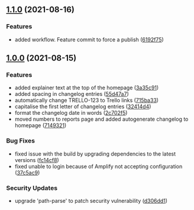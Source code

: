 ## [1.1.0](https://github.com/benwainwright/tnm/compare/v1.0.0...v1.1.0) (2021-08-16)


### Features

* added workflow. Feature commit to force a publish ([6192f75](https://github.com/benwainwright/tnm/commit/6192f751572d28c77dba41ddd45879c0542e4769))

## [1.0.0](https://github.com/benwainwright/tnm/compare/...v1.0.0) (2021-08-15)


### Features

* added explainer text at the top of the homepage ([3a35c91](https://github.com/benwainwright/tnm/commit/3a35c91918ef335eb0ee15f4610d07b7cd442c19))
* added spacing in changelog entries ([55d47a7](https://github.com/benwainwright/tnm/commit/55d47a7532ce10b097f2a0418af5df0250164256))
* automatically change TRELLO-123 to Trello links ([715ba33](https://github.com/benwainwright/tnm/commit/715ba3393932733feea6a352eda9bc410b2890d9))
* capitalise the first letter of changelog entries ([32414d4](https://github.com/benwainwright/tnm/commit/32414d4a9b0fb14d3dc4c15e199bc0d9432f72c9))
* format the changelog date in words ([2c702f5](https://github.com/benwainwright/tnm/commit/2c702f5e0372a355aeb236b14900c9988f2ef40a))
* moved numbers to reports page and added autogenerate changelog to homepage ([7149321](https://github.com/benwainwright/tnm/commit/7149321a1a30b0ad139caec4696dc61c26804820))


### Bug Fixes

* fixed issue with the build by upgrading dependencies to the latest versions ([fc14cf8](https://github.com/benwainwright/tnm/commit/fc14cf851e45151c4ae2dfeb43e5f13852c97909))
* fixed unable to login because of Amplify not accepting configuration ([37c5ac9](https://github.com/benwainwright/tnm/commit/37c5ac9fc88a30f0cdf8805a1bf3cd68bd264496))


### Security Updates

* upgrade 'path-parse' to patch security vulnerability ([d306dd1](https://github.com/benwainwright/tnm/commit/d306dd11baf3c1d6f3f0bb001358bebad3a917ca))
